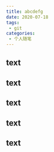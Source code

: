 ```yaml
---
title: abcdefg
date: 2020-07-18
tags:
 - git
categories:
 - 个人随笔 
---
```


## text
## text
## text
## text
## text